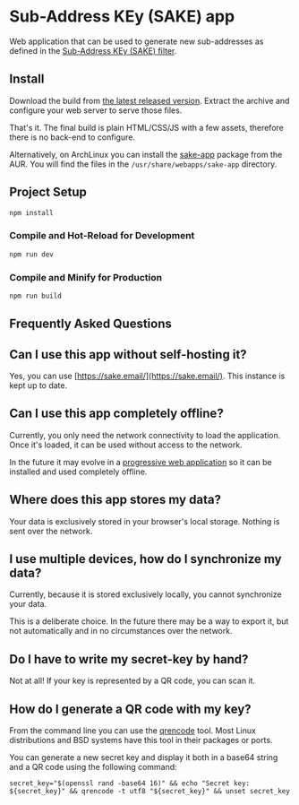 # Sub-Address KEy (SAKE) app

Web application that can be used to generate new sub-addresses as defined in the [Sub-Address KEy (SAKE) filter](https://github.com/breard-r/opensmtpd-filter-sake).

## Install

Download the build from [the latest released version](https://github.com/breard-r/sake-app/releases). Extract the archive and configure your web server to serve those files.

That's it. The final build is plain HTML/CSS/JS with a few assets, therefore there is no back-end to configure.

Alternatively, on ArchLinux you can install the [sake-app](https://aur.archlinux.org/packages/sake-app) package from the AUR. You will find the files in the `/usr/share/webapps/sake-app` directory.


## Project Setup

```sh
npm install
```

### Compile and Hot-Reload for Development

```sh
npm run dev
```

### Compile and Minify for Production

```sh
npm run build
```


## Frequently Asked Questions

## Can I use this app without self-hosting it?

Yes, you can use [https://sake.email/](https://sake.email/). This instance is kept up to date.

## Can I use this app completely offline?

Currently, you only need the network connectivity to load the application. Once it's loaded, it can be used without access to the network.

In the future it may evolve in a [progressive web application](https://en.wikipedia.org/wiki/Progressive_web_app) so it can be installed and used completely offline.

## Where does this app stores my data?

Your data is exclusively stored in your browser's local storage. Nothing is sent over the network.

## I use multiple devices, how do I synchronize my data?

Currently, because it is stored exclusively locally, you cannot synchronize your data.

This is a deliberate choice. In the future there may be a way to export it, but not automatically and in no circumstances over the network.

## Do I have to write my secret-key by hand?

Not at all! If your key is represented by a QR code, you can scan it.

## How do I generate a QR code with my key?

From the command line you can use the [qrencode](https://fukuchi.org/works/qrencode/) tool. Most Linux distributions and BSD systems have this tool in their packages or ports.

You can generate a new secret key and display it both in a base64 string and a QR code using the following command:

```
secret_key="$(openssl rand -base64 16)" && echo "Secret key: ${secret_key}" && qrencode -t utf8 "${secret_key}" && unset secret_key
```
